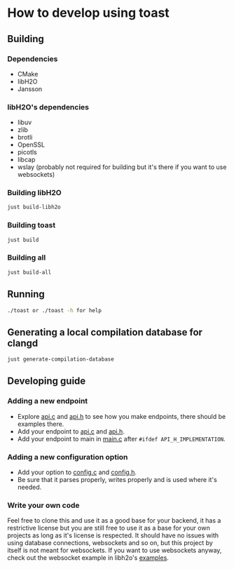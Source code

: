 # How to develop using toast

## Building

### Dependencies

- CMake
- libH2O
- Jansson

### libH2O's dependencies

- libuv
- zlib
- brotli
- OpenSSL
- picotls
- libcap
- wslay (probably not required for building but it's there if you want to use websockets)

### Building libH2O

```bash
just build-libh2o
```

### Building toast

```bash
just build
```

### Building all

```bash
just build-all
```

## Running

```bash
./toast or ./toast -h for help
```

## Generating a local compilation database for clangd

```bash
just generate-compilation-database
```

## Developing guide

### Adding a new endpoint

- Explore [api.c](../src/toast/api.c) and [api.h](../include/api.h) to see how you make endpoints, there should be examples there.
- Add your endpoint to [api.c](../src/toast/api.c) and [api.h](../include/api.h).
- Add your endpoint to main in [main.c](../src/main.c) after `#ifdef API_H_IMPLEMENTATION`.

### Adding a new configuration option

- Add your option to [config.c](../src/toast/config.c) and [config.h](../include/config.h).
- Be sure that it parses properly, writes properly and is used where it's needed.

### Write your own code

Feel free to clone this and use it as a good base for your backend, it has a restrictive license but you are still free to use it as a base for your own projects as long as it's license is respected.
It should have no issues with using database connections, websockets and so on, but this project by itself is not meant for websockets.
If you want to use websockets anyway, check out the websocket example in libh2o's [examples](https://github.com/h2o/h2o/tree/master/examples/libh2o).
